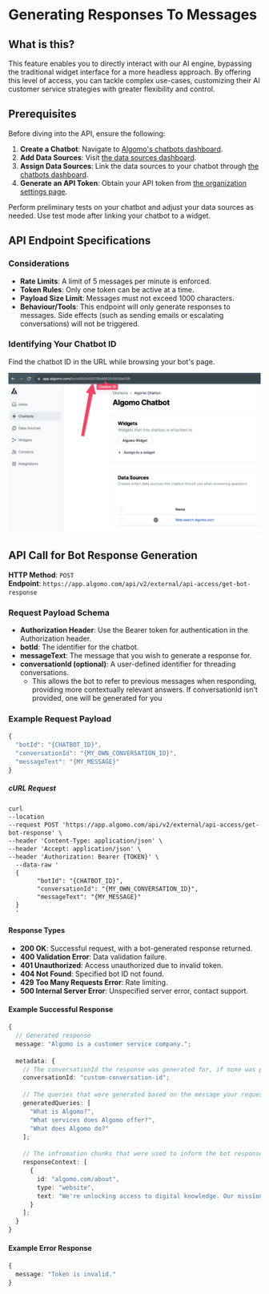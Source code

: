 # Generating Responses To Messages

## What is this?

This feature enables you to directly interact with our AI engine, bypassing the traditional widget interface for a more headless approach. By offering this level of access, you can tackle complex use-cases, customizing their AI customer service strategies with greater flexibility and control.

## Prerequisites

Before diving into the API, ensure the following:

1. **Create a Chatbot**: Navigate to [Algomo's chatbots dashboard](https://app.algomo.com/bots).
2. **Add Data Sources**: Visit [the data sources dashboard](https://app.algomo.com/data-sources).
3. **Assign Data Sources**: Link the data sources to your chatbot through [the chatbots dashboard](https://app.algomo.com/bots).
4. **Generate an API Token**: Obtain your API token from [the organization settings page](https://app.algomo.com/settings/general).

Perform preliminary tests on your chatbot and adjust your data sources as needed. Use test mode after linking your chatbot to a widget.

## API Endpoint Specifications

### Considerations

- **Rate Limits**: A limit of 5 messages per minute is enforced.
- **Token Rules**: Only one token can be active at a time.
- **Payload Size Limit**: Messages must not exceed 1000 characters.
- **Behaviour/Tools**: This endpoint will only generate responses to messages. Side effects (such as sending emails or escalating conversations) will not be triggered.

### Identifying Your Chatbot ID

Find the chatbot ID in the URL while browsing your bot's page.

![Chatbot ID](./images/ChatbotID.png)

## API Call for Bot Response Generation

**HTTP Method**: `POST`  
**Endpoint**: `https://app.algomo.com/api/v2/external/api-access/get-bot-response`

### Request Payload Schema

- **Authorization Header**: Use the Bearer token for authentication in the Authorization header.
- **botId**: The identifier for the chatbot.
- **messageText**: The message that you wish to generate a response for.
- **conversationId (optional)**: A user-defined identifier for threading conversations.
  - This allows the bot to refer to previous messages when responding, providing more contextually relevant answers. If conversationId isn't provided, one will be generated for you


### Example Request Payload

```typescript
{
  "botId": "{CHATBOT_ID}", 
  "conversationId": "{MY_OWN_CONVERSATION_ID}", 
  "messageText": "{MY_MESSAGE}" 
}

```
##### cURL Request

```
curl 
--location 
--request POST 'https://app.algomo.com/api/v2/external/api-access/get-bot-response' \
--header 'Content-Type: application/json' \
--header 'Accept: application/json' \
--header 'Authorization: Bearer {TOKEN}' \
  --data-raw '
  {
        "botId": "{CHATBOT_ID}",
        "conversationId": "{MY_OWN_CONVERSATION_ID}",
        "messageText": "{MY_MESSAGE}"
  }
  '
```

#### Response Types

- **200 OK**: Successful request, with a bot-generated response returned.
- **400 Validation Error**: Data validation failure.
- **401 Unauthorized**: Access unauthorized due to invalid token.
- **404 Not Found**: Specified bot ID not found.
- **429 Too Many Requests Error**: Rate limiting.
- **500 Internal Server Error**: Unspecified server error, contact support.


#### Example Successful Response

```typescript
{
  // Generated response
  message: "Algomo is a customer service company.";

  metadata: {
    // The conversationId the response was generated for, if none was provided this will be generated for you
    conversationId: "custom-conversation-id";

    // The queries that were generated based on the message your requested a response to
    generatedQueries: [
      "What is Algomo?",
      "What services does Algomo offer?",
      "What does Algomo do?"
    ];

    // The infromation chunks that were used to inform the bot response
    responseContext: [
      {
        id: "algomo.com/about",
        type: "website",
        text: "We're unlocking access to digital knowledge. Our mission is to democratise access to digital information across every channel, language and geography. Our simple yet powerful platform empowers customers and employees instantly resolve any query, with the least amount of human effort."
      }
    ];
  }
}
```

#### Example Error Response

```typescript
{
  message: "Token is invalid."
}
```

